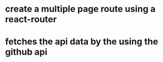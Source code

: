 # create a multiple page route using a react-router
# fetches the api data by the using the github api
